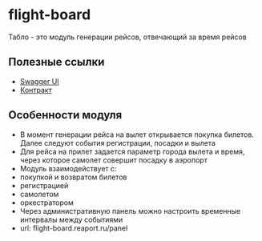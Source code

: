 # flight-board
Табло - это модуль генерации рейсов, отвечающий за время рейсов

## Полезные ссылки
- [Swagger UI](https://docs.reaport.ru/?urls.primaryName=flight-board#/)
- [Контракт](https://github.com/reaport/docs/blob/main/openAPI/flight-board.yaml)

## Особенности модуля
- В момент генерации рейса на вылет открывается покупка билетов. Далее следуют события регистрации, посадки и вылета
- Для рейса на прилет задается параметр города вылета и время, через которое самолет совершит посадку в аэропорт
- Модуль взаимодействует с:
-   покупкой и возвратом билетов
-   регистрацией
-   самолетом
-   оркестратором
- Через административную панель можно настроить временные интервалы между событиями
-   url: flight-board.reaport.ru/panel
